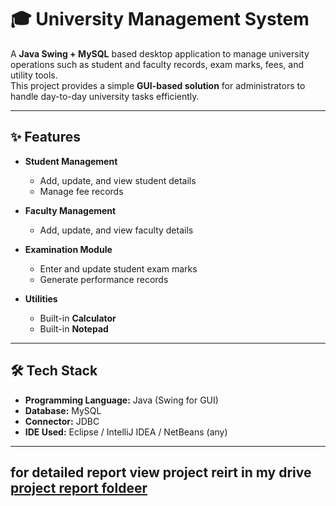 

 # 🎓 University Management System

A **Java Swing + MySQL** based desktop application to manage university operations such as student and faculty records, exam marks, fees, and utility tools.  
This project provides a simple **GUI-based solution** for administrators to handle day-to-day university tasks efficiently.

---

## ✨ Features

- **Student Management**
  - Add, update, and view student details  
  - Manage fee records  

- **Faculty Management**
  - Add, update, and view faculty details  

- **Examination Module**
  - Enter and update student exam marks  
  - Generate performance records  

- **Utilities**
  - Built-in **Calculator**  
  - Built-in **Notepad**  

---

## 🛠️ Tech Stack

- **Programming Language:** Java (Swing for GUI)  
- **Database:** MySQL  
- **Connector:** JDBC  
- **IDE Used:** Eclipse / IntelliJ IDEA / NetBeans (any)  

---

## for detailed report view project reirt in my drive [project report foldeer]([URL](https://drive.google.com/drive/folders/1ZJ0fGuann0Lf802D_BneJPyESofYBxGo?usp=sharing))






